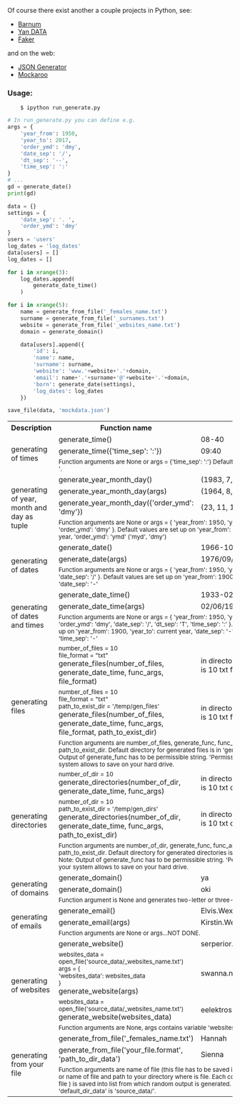 
Of course there exist another a couple projects in Python, see:
- [Barnum](https://github.com/chris1610/barnum-proj)
- [Yan DATA](http://www.yandataellan.com/)
- [Faker](https://github.com/joke2k/faker)

and on the web:
- [JSON Generator](http://beta.json-generator.com/)
- [Mockaroo](https://www.mockaroo.com/)



### Usage:
```
    $ ipython run_generate.py
```
```Python
# In run_generate.py you can define e.g.
args = {
    'year_from': 1950,
    'year_to': 2017,
    'order_ymd': 'dmy',
    'date_sep': '/',
    'dt_sep': '--',
    'time_sep': ':'
}
# ...
gd = generate_date()
print(gd)
```
```Python
data = {}
settings = {
    'date_sep': '. ',
    'order_ymd': 'dmy'
}
users = 'users'
log_dates = 'log_dates'
data[users] = []
log_dates = []

for i in xrange(3):
    log_dates.append(
        generate_date_time()
    )

for i in xrange(5):
    name = generate_from_file('_females_name.txt')
    surname = generate_from_file('_surnames.txt')
    website = generate_from_file('_websites_name.txt')
    domain = generate_domain()

    data[users].append({
        'id': i,
        'name': name,
        'surname': surname,
        'website': 'www.'+website+'.'+domain,
        'email': name+'.'+surname+'@'+website+'.'+domain,
        'born': generate_date(settings),
        'log_dates': log_dates
    })

save_file(data, 'mockdata.json')
```

<center>
    <table>
        <tr>
            <th>Description</th>
            <th>Function name</th>
            <th>Output</th>
        </tr>
        <tr>
            <td rowspan="3">generating of times</td>
            <td>generate_time()</td>
            <td>08-40</td>
        </tr>
        <tr>
            <td>generate_time({'time_sep': ':'})</td>
            <td>09:40</td>
        </tr>
        <tr>
            <td colspan="2"><sub>Function arguments are None or args = {'time_sep': ':'}
                Default value of 'time_sep' is '-'.</sub>
            </td>
        </tr>
        <tr></tr><tr></tr>
        <tr>
            <td rowspan="4">generating of year, month and day as tuple</td>
            <td>generate_year_month_day()</td>
            <td>(1983, 7, 4)</td>
        </tr>
        <tr>
            <td>generate_year_month_day(args)</td>
            <td>(1964, 8, 9)</td>
        </tr>
        <tr>
            <td>generate_year_month_day({'order_ymd': 'dmy'})</td>
            <td>(23, 11, 1932)</td>
        </tr>
        <tr>
            <td colspan="2"><sub>Function arguments are None or args = {
                    'year_from': 1950,
                    'year_to': 2017,
                    'order_ymd': 'dmy'
                    }. Default values are set up on
                    'year_from': 1900,
                    'year_to': current year,
                    'order_ymd': 'ymd' ('myd', 'dmy')
                </sub>
            </td>
        </tr>
        <tr>
            <td rowspan="3">generating of dates</td>
            <td>generate_date()</td>
            <td>1966-10-17</td>
        </tr>
        <tr>
            <td>generate_date(args)</td>
            <td>1976/09/23</td>
        </tr>
        <tr>
            <td colspan="2"><sub>Function arguments are None or args = {
                'year_from': 1950,
                'year_to': 2017,
                'date_sep': '/'
                }. Default values are set up on
                'year_from': 1900,
                'year_to': current year,
                'date_sep': '-'</sub>
            </td>
        </tr>
        <tr>
            <td rowspan="3">generating of dates and times</td>
            <td>generate_date_time()</td>
            <td>1933-02-19--17-31</td>
        </tr>
        <tr>
            <td>generate_date_time(args)</td>
            <td>02/06/1993T22:08</td>
        </tr>
        <tr>
            <td colspan="2"><sub>Function arguments are None or args = {
                'year_from': 1950,
                'year_to': 2017,
                'order_ymd': 'dmy',
                'date_sep': '/',
                'dt_sep': 'T',
                'time_sep': ':'
                }. Default values are set up on
                'year_from': 1900,
                'year_to': current year,
                'date_sep': '-',
                'dt_sep': '--',
                'time_sep': '-'
                </sub>
        </tr>
        <tr>
            <td rowspan="3">generating files</td>
            <td><sub>number_of_files = 10</br>
                file_format = "txt"</br></sub>
                generate_files(number_of_files, generate_date_time, func_args, file_format)</td>
            <td>in directory 'generated_data'</br> is 10 txt files</td>
        </tr>
        <tr>
            <td><sub>number_of_files = 10</br>
                file_format = "txt"</br>
                path_to_exist_dir = '/temp/gen_files'</br></sub>
                generate_files(number_of_files, generate_date_time, func_args, file_format, path_to_exist_dir)</td>
            <td>in directory '/temp/gen_files'</br> is 10 txt files</td>
        </tr>
        <tr>
            <td colspan="2"><sub>Function arguments are number_of_files, generate_func, func_args
            file_format and path_to_exist_dir. Default directory for generated files is in 'generated_data'.
            Note: Output of generate_func has to be permissible string. 'Permissible' means
            what your system allows to save on your hard drive.</sub>
        </tr>
        <tr>
            <td rowspan="3">generating directories</td>
            <td><sub>number_of_dir = 10</br></sub>
                generate_directories(number_of_dir, generate_date_time, func_args)</td>
            <td>in directory 'generated_data'</br> is 10 txt directories</td>
        </tr>
        <tr>
            <td><sub>number_of_dir = 10</br>
                path_to_exist_dir = '/temp/gen_dirs'</br></sub>
                generate_directories(number_of_dir, generate_date_time, func_args, path_to_exist_dir)</td>
            <td>in directory '/temp/gen_dirs'</br> is 10 txt directories</td>
        </tr>
        <tr>
            <td colspan="2"><sub>Function arguments are number_of_dir, generate_func, func_args
            and path_to_exist_dir. Default directory for generated directories is in 'generated_data'.
            Note: Output of generate_func has to be permissible string. 'Permissible' means
            what your system allows to save on your hard drive.</sub>
        </tr>
        <tr>
            <td rowspan="3">generating of domains</td>
            <td>generate_domain()</td>
            <td>ya</td>
        </tr>
        <tr>
            <td>generate_domain()</td>
            <td>oki</td>
        </tr>
        <tr>
            <td colspan="2"><sub>Function argument is None and generates two-letter or
            three-letter server domain.</sub>
        </tr>
        <tr>
            <td rowspan="3">generating of emails</td>
            <td>generate_email()</td>
            <td>Elvis.Wexcombe@escavalie.cj</td>
        </tr>
        <tr>
            <td>generate_email(args)</td>
            <td>Kirstin.Westbrook@lilligant.shi</td>
        </tr>
        <tr>
            <td colspan="2"><sub>Function arguments are None or args...NOT DONE.</sub>
        </tr>
            <td rowspan="4">generating of websites</td>
            <td>generate_website()</td>
            <td>serperior.pu</td>
        </tr>
        <tr>
            <td><sub>websites_data = open_file('source_data/_websites_name.txt')</br>
            args = {</br>
                'websites_data': websites_data</br>
            }</sub></br>
            generate_website(args)
            </td>
            <td>swanna.nq</td>
        </tr>
        <tr>
            <td><sub>websites_data = open_file('source_data/_websites_name.txt')</sub></br>
            generate_website(websites_data)
            </td>
            <td>eelektros.gh</td>
        </tr>
        <tr>
            <td colspan="2"><sub>Function arguments are None, args contains variable
            'websites_data' or list of strings.</sub>
            </td>
        </tr>
        <tr>
            <td rowspan="3">generating from your file</td>
            <td>generate_from_file('_females_name.txt')</td>
            <td>Hannah</td>
        </tr>
        <tr>
            <td>generate_from_file('your_file.format', 'path_to_dir_data')</td>
            <td>Sienna</td>
        </tr>
        <tr>
            <td colspan="2"><sub>Function arguments are name of file (this file has to be saved
            in source_data directory) or name of file and path to your directory where is file.
            Each content of row (in input file ) is saved into list from which random output is
            generated. Default value of 'default_dir_data' is 'source_data/'.</sub>
            </td>
        </tr>
    </table>
</center>

